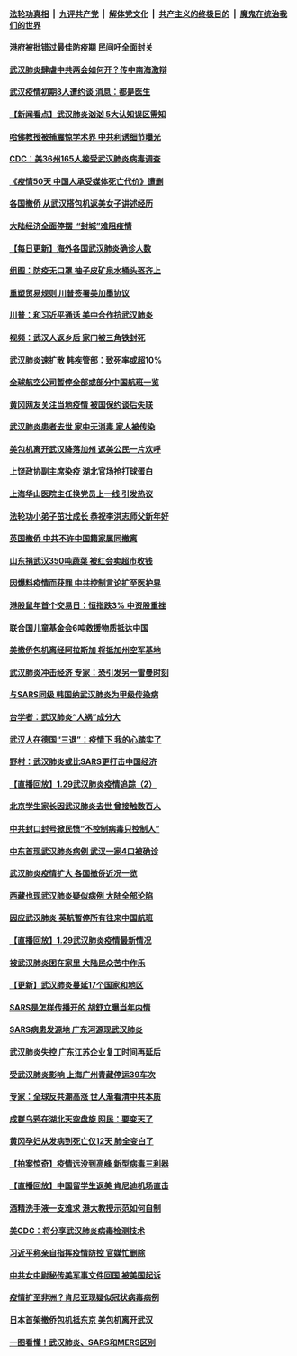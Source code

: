 ####  [法轮功真相](../../../../basic/blob/master/README.md?t=01300839) &nbsp;|&nbsp; [九评共产党](../../../../9ping.md/blob/master/README.md?t=01300839) &nbsp;|&nbsp; [解体党文化](../../../../jtdwh.md/blob/master/README.md?t=01300839)  &nbsp;|&nbsp; [共产主义的终极目的](../../../../gczydzjmd.md/blob/master/README.md?t=01300839) &nbsp;|&nbsp; [魔鬼在统治我们的世界](../../../../mgztzwmdsj.md/blob/master/README.md?t=01300839) 

#### [港府被批错过最佳防疫期 民间吁全面封关](../pages/nsc413/n11830859.md?t=01300839) 

#### [武汉肺炎肆虐中共两会如何开？传中南海激辩](../pages/nsc413/n11830713.md?t=01300839) 

#### [武汉疫情初期8人遭约谈 消息：都是医生](../pages/nsc413/n11830893.md?t=01300839) 

#### [【新闻看点】武汉肺炎汹汹 5大认知误区需知](../pages/nsc413/n11830568.md?t=01300839) 

#### [哈佛教授被捕震惊学术界 中共利诱细节曝光](../pages/nsc413/n11830751.md?t=01300839) 

#### [CDC：美36州165人接受武汉肺炎病毒调查](../pages/nsc413/n11830750.md?t=01300839) 

#### [《疫情50天 中国人承受媒体死亡代价》遭删](../pages/nsc413/n11830775.md?t=01300839) 

#### [各国撤侨 从武汉搭包机返美女子讲述经历](../pages/nsc413/n11830717.md?t=01300839) 

#### [大陆经济全面停摆  “封城”难阻疫情](../pages/nsc413/n11830646.md?t=01300839) 

#### [【每日更新】海外各国武汉肺炎确诊人数](../pages/nsc413/n11830628.md?t=01300839) 

#### [组图：防疫无口罩 柚子皮矿泉水桶头盔齐上](../pages/nsc413/n11830616.md?t=01300839) 

#### [重塑贸易规则 川普签署美加墨协议](../pages/nsc413/n11830630.md?t=01300839) 

#### [川普：和习近平通话 美中合作抗武汉肺炎](../pages/nsc413/n11830583.md?t=01300839) 

#### [视频：武汉人返乡后 家门被三角铁封死](../pages/nsc413/n11830644.md?t=01300839) 

#### [武汉肺炎速扩散 韩疾管部：致死率或超10%](../pages/nsc413/n11830429.md?t=01300839) 

#### [全球航空公司暂停全部或部分中国航班一览](../pages/nsc413/n11830463.md?t=01300839) 

#### [黄冈网友关注当地疫情 被国保约谈后失联](../pages/nsc413/n11828207.md?t=01300839) 

#### [武汉肺炎患者去世 家中无消毒 家人被传染](../pages/nsc413/n11830482.md?t=01300839) 

#### [美包机离开武汉降落加州 返美公民一片欢呼](../pages/nsc413/n11830563.md?t=01300839) 

#### [上饶政协副主席染疫 湖北官场抢打球蛋白](../pages/nsc413/n11830309.md?t=01300839) 

#### [上海华山医院主任换党员上一线 引发热议](../pages/nsc413/n11830375.md?t=01300839) 

#### [法轮功小弟子茁壮成长 恭祝李洪志师父新年好](../pages/nsc413/n11827688.md?t=01300839) 

#### [英国撤侨 中共不许中国籍家属同撤离](../pages/nsc413/n11830467.md?t=01300839) 

#### [山东捐武汉350吨蔬菜 被红会卖超市收钱](../pages/nsc413/n11830426.md?t=01300839) 

#### [因爆料疫情而获罪 中共控制言论扩至医护界](../pages/nsc413/n11830317.md?t=01300839) 

#### [港股鼠年首个交易日：恒指跌3%  中资股重挫](../pages/nsc413/n11830303.md?t=01300839) 

#### [联合国儿童基金会6吨救援物质抵达中国](../pages/nsc413/n11830323.md?t=01300839) 

#### [美撤侨包机离经阿拉斯加 将抵加州空军基地](../pages/nsc413/n11830249.md?t=01300839) 

#### [武汉肺炎冲击经济 专家：恐引发另一雷曼时刻](../pages/nsc413/n11829870.md?t=01300839) 

#### [与SARS同级 韩国纳武汉肺炎为甲级传染病](../pages/nsc413/n11829709.md?t=01300839) 

#### [台学者：武汉肺炎“人祸”成分大](../pages/nsc413/n11829986.md?t=01300839) 

#### [武汉人在德国“三退”：疫情下 我的心踏实了](../pages/nsc413/n11825711.md?t=01300839) 

#### [野村：武汉肺炎或比SARS更打击中国经济](../pages/nsc413/n11830168.md?t=01300839) 

#### [【直播回放】1.29武汉肺炎疫情追踪（2）](../pages/nsc413/n11830179.md?t=01300839) 


#### [北京学生家长因武汉肺炎去世 曾接触数百人](../pages/nsc413/n11829583.md?t=01300839) 

#### [中共封口封号掀民愤“不控制病毒只控制人”](../pages/nsc413/n11829884.md?t=01300839) 

#### [中东首现武汉肺炎病例 武汉一家4口被确诊](../pages/nsc413/n11830018.md?t=01300839) 

#### [武汉肺炎疫情扩大 各国撤侨近况一览](../pages/nsc413/n11829915.md?t=01300839) 

#### [西藏也现武汉肺炎疑似病例 大陆全部沦陷](../pages/nsc413/n11828888.md?t=01300839) 

#### [因应武汉肺炎 英航暂停所有往来中国航班](../pages/nsc413/n11829799.md?t=01300839) 

#### [【直播回放】1.29武汉肺炎疫情最新情况](../pages/nsc413/n11828910.md?t=01300839) 

#### [被武汉肺炎困在家里 大陆民众苦中作乐](../pages/nsc413/n11829550.md?t=01300839) 

#### [【更新】武汉肺炎蔓延17个国家和地区](../pages/nsc413/n11801312.md?t=01300839) 

#### [SARS是怎样传播开的 胡舒立曝当年内情](../pages/nsc413/n11829260.md?t=01300839) 

#### [SARS病患发源地 广东河源现武汉肺炎](../pages/nsc413/n11829504.md?t=01300839) 

#### [武汉肺炎失控 广东江苏企业复工时间再延后](../pages/nsc413/n11829221.md?t=01300839) 

#### [受武汉肺炎影响 上海广州青藏停运39车次](../pages/nsc413/n11828951.md?t=01300839) 

#### [专家：全球反共潮高涨 世人渐看清中共本质](../pages/nsc413/n11828641.md?t=01300839) 

#### [成群乌鸦在湖北天空盘旋 网民：要变天了](../pages/nsc413/n11829025.md?t=01300839) 

#### [黄冈孕妇从发病到死亡仅12天 肺全变白了](../pages/nsc413/n11828871.md?t=01300839) 

#### [【拍案惊奇】疫情远没到高峰 新型病毒三利器](../pages/nsc413/n11828798.md?t=01300839) 

#### [【直播回放】中国留学生返美 肯尼迪机场直击](../pages/nsc413/n11829072.md?t=01300839) 

#### [酒精洗手液一支难求 港大教授示范如何自制](../pages/nsc413/n11829038.md?t=01300839) 

#### [美CDC：将分享武汉肺炎病毒检测技术](../pages/nsc413/n11828637.md?t=01300839) 

#### [习近平称亲自指挥疫情防控 官媒忙删除](../pages/nsc413/n11828763.md?t=01300839) 

#### [中共女中尉秘传美军事文件回国 被美国起诉](../pages/nsc413/n11828793.md?t=01300839) 

#### [疫情扩至非洲？肯尼亚现疑似冠状病毒病例](../pages/nsc413/n11828902.md?t=01300839) 

#### [日本首架撤侨包机抵东京 美包机离开武汉](../pages/nsc413/n11828851.md?t=01300839) 

#### [一图看懂！武汉肺炎、SARS和MERS区别](../pages/nsc413/n11828236.md?t=01300839) 


